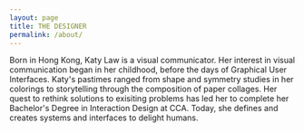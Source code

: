 ```yaml
---
layout: page
title: THE DESIGNER
permalink: /about/
---
```


Born in Hong Kong, Katy Law is a visual communicator. Her interest in visual communication began in her childhood, before the days of Graphical User Interfaces. Katy's pastimes ranged from shape and symmetry studies in her colorings to storytelling through the composition of paper collages. Her quest to rethink solutions to exisiting problems has led her to complete her Bachelor's Degree in Interaction Design at CCA. Today, she defines and creates systems and interfaces to delight humans.



